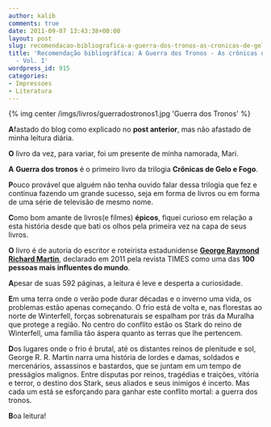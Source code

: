 ```yaml
---
author: kalib
comments: true
date: 2011-09-07 13:43:38+00:00
layout: post
slug: recomendacao-bibliografica-a-guerra-dos-tronos-as-cronicas-de-gelo-e-fogo-vol-i
title: 'Recomendação bibliográfica: A Guerra dos Tronos - As crônicas de Gelo e Fogo
  - Vol. I'
wordpress_id: 915
categories:
- Impressoes
- Literatura
---
```

{% img center /imgs/livros/guerradostronos1.jpg 'Guerra dos Tronos' %}

**A**fastado do blog como explicado no **post anterior**, mas não afastado de minha leitura diária.

**O** livro da vez, para variar, foi um presente de minha namorada, Mari.

**A** **Guerra dos tronos** é o primeiro livro da trilogia **Crônicas de Gelo e Fogo**.

**P**ouco provável que alguém não tenha ouvido falar dessa trilogia que fez e continua fazendo um grande sucesso, seja em forma de livros ou em forma de uma série de televisão de mesmo nome.

**C**omo bom amante de livros(e filmes) **épicos**, fiquei curioso em relação a esta história desde que bati os olhos pela primeira vez na capa de seus livros.

**O** livro é de autoria do escritor e roteirista estadunidense **[George Raymond Richard Martin](https://pt.wikipedia.org/wiki/George_R._R._Martin)**, declarado em 2011 pela revista TIMES como uma das **100 pessoas mais influentes do mundo**.

**A**pesar de suas 592 páginas, a leitura é leve e desperta a curiosidade.

**E**m uma terra onde o verão pode durar décadas e o inverno uma vida, os problemas estão apenas começando. O frio está de volta e, nas florestas ao norte de Winterfell, forças sobrenaturais se espalham por trás da Muralha que protege a região. No centro do conflito estão os Stark do reino de Winterfell, uma família tão áspera quanto as terras que lhe pertencem.

**D**os lugares onde o frio é brutal, até os distantes reinos de plenitude e sol, George R. R. Martin narra uma história de lordes e damas, soldados e mercenários, assassinos e bastardos, que se juntam em um tempo de presságios malignos. Entre disputas por reinos, tragédias e traições, vitória e terror, o destino dos Stark, seus aliados e seus inimigos é incerto. Mas cada um está se esforçando para ganhar este conflito mortal: a guerra dos tronos.

**B**oa leitura!
